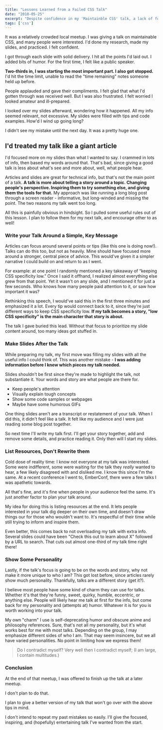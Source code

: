 ```yaml
---
title: "Lessons Learned from a Failed CSS Talk"
date: "2018-05-25"
excerpt: "Despite confidence in my 'Maintainble CSS' talk, a lack of focus made it go long. Here's how I don't plan to repeat those mistakes."
tags: ['css']
---
```

It was a relatively crowded local meetup. I was giving a talk on maintainable CSS, and many people were interested. I'd done my research, made my slides, and practiced. I felt confident.

I got through each slide with solid delivery. I hit all the points I'd laid out. I added bits of humor. For the first time, I felt like a public speaker.

**Two-thirds in, I was starting the most important part. I also got stopped.** I'd hit the time limit, unable to read the "time remaining" notes someone held up before.

People applauded and gave their compliments. I felt glad that what I'd gotten through was received well. But I was also frustrated. I felt worried I looked amateur and ill-prepared.

I looked over my slides afterward, wondering how it happened. All my info seemed relevant, not excessive. My slides were filled with tips and code examples. How'd I wind up going long?

I didn't see my mistake until the next day. It was a pretty huge one.

## I'd treated my talk like a giant article

I'd focused more on my slides than what I wanted to say. I crammed in lots of info, then based my words around that. That's bad, since giving a good talk is less about what's see and more about, well, what people hear.

Articles and slides are great for technical info, but that's not the main point of a talk. **A talk is more about telling a story around a topic. Changing people's perspective. Inspiring them to try something else, and giving them the tools for that.** My approach was like running a long blog post through a screen reader - informative, but long-winded and missing the point. The two reasons my talk went too long.

All this is painfully obvious in hindsight. So I pulled some useful rules out of this lesson. I plan to follow them for my next talk, and encourage other to as well!


### Write your Talk Around a Simple, Key Message

Articles can focus around several points or tips (like this one is doing now!). Talks can do this too, but not as heavily. Mine should have focused more around a stronger, central piece of advice. This would've given it a simpler narrative I could build on and return to as I went.

For example: at one point I randomly mentioned a key takeaway of “keeping CSS specificity low.” Once I said it offhand, I realized almost everything else grew from that point. Yet it wasn't on any slide, and I mentioned it for just a few seconds. Who knows how many people paid attention to it, or saw how important it was?

Rethinking this speech, I would've said this in the first three minutes and emphasized it a lot. Every tip would connect back to it, since they're just different ways to keep CSS specificity low. **If my talk becomes a story, "low CSS specificity" is the main character that story is about.**

The talk I gave buried this lead. Without that focus to prioritize my slide content around, too many ideas got stuffed in.

### Make Slides After the Talk

While preparing my talk, my first move was filling my slides with all the useful info I could think of. This was another mistake - **I was adding information before I knew which pieces my talk needed.**

Slides shouldn't be first since they're made to highlight the talk, not substantiate it. Your words and story are what people are there for.

* Keep people's attention
* Visually explain tough concepts
* Show some code samples or webpages
* Maybe have some humorous GIFs

One thing slides aren't are a transcript or restatement of your talk. When I did this, it didn't feel like a talk. It felt like my audience and I were just reading some blog post together.

So next time I'll write my talk first. I'll get your story together, add and remove some details, and practice reading it. Only then will I start my slides.

### List Resources, Don't Rewrite them

Cold dose of reality time: I know not everyone at my talk was interested. Some were indifferent, some were waiting for the talk they _really_ wanted to hear, a few likely disagreed with and disliked me. I know this since I'm the same. At a recent conference I went to, EmberConf, there were a few talks I was apathetic towards.

All that's fine, and it's fine when people in your audience feel the same. It's just another factor to plan your talk around.

My idea for doing this is listing resources at the end. It lets people interested in your talk dig deeper on their own time, and doesn't draw things our for those who wouldn't want to. It's respectful of their time while still trying to inform and inspire them.

Even better, this comes back to not overloading my talk with extra info. Several slides could have been "Check this out to learn about X" followed by a URL to search. That cuts out almost one-third of my talk time right there!

### Show Some Personality

Lastly, if the talk's focus is going to be on the words and story, why not make it more unique to who I am? This got lost before, since articles rarely show much personality. Thankfully, talks are a different story (get it?).

I believe most people have some kind of charm they can use for talks. Whether it's that they're funny, sweet, quirky, humble, eccentric, or anything else. People will likely hear me talk at first for the info, but come back for my personality and (attempts at) humor. Whatever it is for you is worth working into your talk.

My own "charm" I use is self-deprecating humor and obscure anime and philosophy references. Sure, that's not all my personality, but it's what works best for me with most talks. Depending on the group, I may emphasize different sides of who I am. That may seem insincere, but we all have varied personalities. No point in limiting how we express them!

> Do I contradict myself?
> Very well then I contradict myself;
> (I am large, I contain multitudes.)

### Conclusion

At the end of that meetup, I was offered to finish up the talk at a later meetup.

I don't plan to do that.

I plan to give a better version of my talk that won't go over with the above tips in mind.

I don't intend to repeat my past mistakes so easily. I'll give the focused, inspiring, and (hopefully) entertaining talk I've wanted from the start.

